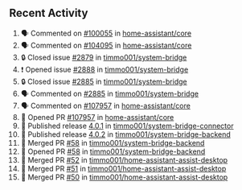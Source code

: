 ## Recent Activity

<!--START_SECTION:activity-->
1. 🗣 Commented on [#100055](https://github.com/home-assistant/core/issues/100055) in [home-assistant/core](https://github.com/home-assistant/core)
2. 🗣 Commented on [#104095](https://github.com/home-assistant/core/issues/104095) in [home-assistant/core](https://github.com/home-assistant/core)
3. 🔒 Closed issue [#2879](https://github.com/timmo001/system-bridge/issues/2879) in [timmo001/system-bridge](https://github.com/timmo001/system-bridge)
4. ❗ Opened issue [#2888](https://github.com/timmo001/system-bridge/issues/2888) in [timmo001/system-bridge](https://github.com/timmo001/system-bridge)
5. 🔒 Closed issue [#2885](https://github.com/timmo001/system-bridge/issues/2885) in [timmo001/system-bridge](https://github.com/timmo001/system-bridge)
6. 🗣 Commented on [#2885](https://github.com/timmo001/system-bridge/issues/2885) in [timmo001/system-bridge](https://github.com/timmo001/system-bridge)
7. 🗣 Commented on [#107957](https://github.com/home-assistant/core/issues/107957) in [home-assistant/core](https://github.com/home-assistant/core)
8. 💪 Opened PR [#107957](https://github.com/home-assistant/core/pull/107957) in [home-assistant/core](https://github.com/home-assistant/core)
9. 🚀 Published release [4.0.1](https://github.com/4.0.1) in [timmo001/system-bridge-connector](https://github.com/timmo001/system-bridge-connector)
10. 🚀 Published release [4.0.2](https://github.com/4.0.2) in [timmo001/system-bridge-backend](https://github.com/timmo001/system-bridge-backend)
11. 🎉 Merged PR [#58](https://github.com/timmo001/system-bridge-backend/pull/58) in [timmo001/system-bridge-backend](https://github.com/timmo001/system-bridge-backend)
12. 💪 Opened PR [#58](https://github.com/timmo001/system-bridge-backend/pull/58) in [timmo001/system-bridge-backend](https://github.com/timmo001/system-bridge-backend)
13. 🎉 Merged PR [#52](https://github.com/timmo001/home-assistant-assist-desktop/pull/52) in [timmo001/home-assistant-assist-desktop](https://github.com/timmo001/home-assistant-assist-desktop)
14. 🎉 Merged PR [#51](https://github.com/timmo001/home-assistant-assist-desktop/pull/51) in [timmo001/home-assistant-assist-desktop](https://github.com/timmo001/home-assistant-assist-desktop)
15. 🎉 Merged PR [#50](https://github.com/timmo001/home-assistant-assist-desktop/pull/50) in [timmo001/home-assistant-assist-desktop](https://github.com/timmo001/home-assistant-assist-desktop)
<!--END_SECTION:activity-->
